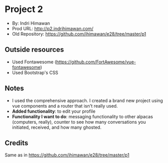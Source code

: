 # Project 2
* By: Indri Himawan
* Prod URL: http://p2.indrihimawan.com/
* Old Repository: https://github.com/ihimawan/e28/tree/master/p1

## Outside resources
* Used Fontawesome (https://github.com/FortAwesome/vue-fontawesome)
* Used Bootstrap's CSS

## Notes
* I used the comprehensive approach. I created a brand new project using vue components and a router that isn't really used.
* __Added functionality__: to edit your profile
* __Functionality I want to do__: messaging functionality to other alpacas (computers, really), counter to see how many conversations you initiated, received, and how many ghosted.

## Credits
Same as in https://github.com/ihimawan/e28/tree/master/p1
